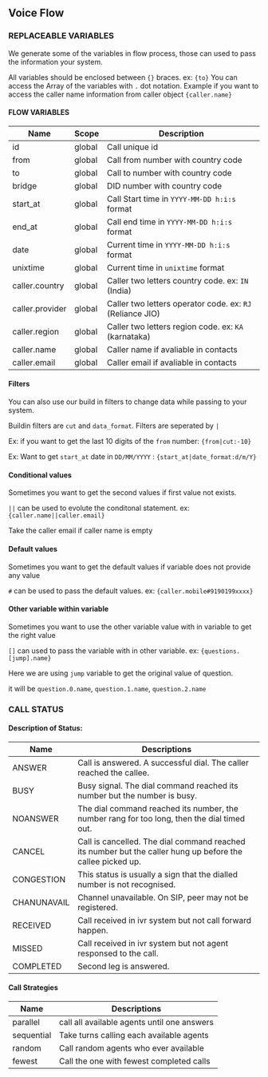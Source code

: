 ## Voice Flow


###  REPLACEABLE VARIABLES

We generate some of the variables in flow process, those can used to pass the information your system.

All variables should be enclosed between `{}` braces. ex: `{to}`
You can access the Array of the variables with `.` dot notation. Example if you want to access the caller name information from caller object `{caller.name}`

#### FLOW VARIABLES

| Name     | Scope | Description |
|----------|-------|-------------|
| id | global | Call unique id |
| from | global | Call from number with country code |
| to | global | Call to number with country code |
| bridge | global | DID number with country code |
| start_at | global | Call Start time in `YYYY-MM-DD h:i:s` format |
| end_at | global | Call end time in `YYYY-MM-DD h:i:s` format |
| date | global | Current time in `YYYY-MM-DD h:i:s` format |
| unixtime | global | Current time in `unixtime` format |
| caller.country | global | Caller two letters country code. ex: `IN` (India) |
| caller.provider | global | Caller two letters operator code. ex: `RJ` (Reliance JIO) |
| caller.region | global | Caller two letters region code. ex: `KA` (karnataka) |
| caller.name | global | Caller name if avaliable in contacts |
| caller.email | global | Caller email if avaliable in contacts |


#### Filters

You can also use our build in filters to change data while passing to your system.

Buildin filters are `cut` and `data_format`. Filters are seperated by `|`

Ex: if you want to get the last 10 digits of the `from` number: `{from|cut:-10}`

Ex: Want to get `start_at` date in `DD/MM/YYYY` : `{start_at|date_format:d/m/Y}`

#### Conditional values

Sometimes you want to get the second values if first value not exists.

`||` can be used to evolute the conditonal statement. ex: `{caller.name||caller.email}`

Take the caller email if caller name is empty

#### Default values

Sometimes you want to get the default values if variable does not provide any value

`#` can be used to pass the default values. ex: `{caller.mobile#9190199xxxx}`

#### Other variable within variable

Sometimes you want to use the other variable value with in variable to get the right value

`[]` can used to pass the variable with in other variable. ex: `{questions.[jump].name}`

Here we are using `jump` variable to get the original value of question.

it will be `question.0.name`, `question.1.name`, `question.2.name`


###  CALL STATUS

#### Description of Status:

| Name     | Descriptions |
|----------|--------------|
| ANSWER | Call is answered. A successful dial. The caller reached the callee.
| BUSY | Busy signal. The dial command reached its number but the number is busy.
| NOANSWER | The dial command reached its number, the number rang for too long, then the dial timed out.
| CANCEL | Call is cancelled. The dial command reached its number but the caller hung up before the callee picked up.
| CONGESTION | This status is usually a sign that the dialled number is not recognised.
| CHANUNAVAIL | Channel unavailable. On SIP, peer may not be registered.
| RECEIVED | Call received in ivr system but not call forward happen.
| MISSED | Call received in ivr system but not agent responsed to the call.
| COMPLETED | Second leg is answered.


#### Call Strategies

| Name     | Descriptions |
|----------|--------------|
| parallel | call all available agents until one answers
| sequential | Take turns calling each available agents
| random | Call random agents who ever available
| fewest | Call the one with fewest completed calls
